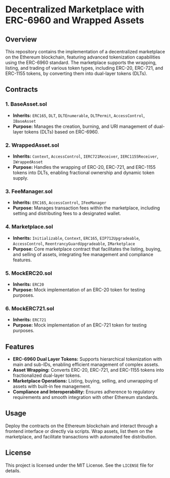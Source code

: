 # Decentralized Marketplace with ERC-6960 and Wrapped Assets

## Overview

This repository contains the implementation of a decentralized marketplace on the Ethereum blockchain, featuring advanced tokenization capabilities using the ERC-6960 standard. The marketplace supports the wrapping, listing, and trading of various token types, including ERC-20, ERC-721, and ERC-1155 tokens, by converting them into dual-layer tokens (DLTs).

## Contracts

### 1. **BaseAsset.sol**

- **Inherits:** `ERC165`, `DLT`, `DLTEnumerable`, `DLTPermit`, `AccessControl`, `IBaseAsset`
- **Purpose:** Manages the creation, burning, and URI management of dual-layer tokens (DLTs) based on ERC-6960.

### 2. **WrappedAsset.sol**

- **Inherits:** `Context`, `AccessControl`, `IERC721Receiver`, `IERC1155Receiver`, `IWrappedAsset`
- **Purpose:** Handles the wrapping of ERC-20, ERC-721, and ERC-1155 tokens into DLTs, enabling fractional ownership and dynamic token supply.

### 3. **FeeManager.sol**

- **Inherits:** `ERC165`, `AccessControl`, `IFeeManager`
- **Purpose:** Manages transaction fees within the marketplace, including setting and distributing fees to a designated wallet.

### 4. **Marketplace.sol**

- **Inherits:** `Initializable`, `Context`, `ERC165`, `EIP712Upgradeable`, `AccessControl`, `ReentrancyGuardUpgradeable`, `IMarketplace`
- **Purpose:** Core marketplace contract that facilitates the listing, buying, and selling of assets, integrating fee management and compliance features.

### 5. **MockERC20.sol**

- **Inherits:** `ERC20`
- **Purpose:** Mock implementation of an ERC-20 token for testing purposes.

### 6. **MockERC721.sol**

- **Inherits:** `ERC721`
- **Purpose:** Mock implementation of an ERC-721 token for testing purposes.

## Features

- **ERC-6960 Dual Layer Tokens:** Supports hierarchical tokenization with main and sub-IDs, enabling efficient management of complex assets.
- **Asset Wrapping:** Converts ERC-20, ERC-721, and ERC-1155 tokens into fractionalized dual-layer tokens.
- **Marketplace Operations:** Listing, buying, selling, and unwrapping of assets with built-in fee management.
- **Compliance and Interoperability:** Ensures adherence to regulatory requirements and smooth integration with other Ethereum standards.

## Usage

Deploy the contracts on the Ethereum blockchain and interact through a frontend interface or directly via scripts. Wrap assets, list them on the marketplace, and facilitate transactions with automated fee distribution.

## License

This project is licensed under the MIT License. See the `LICENSE` file for details.
